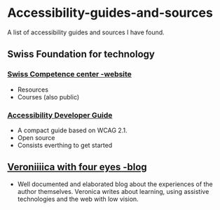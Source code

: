# Accessibility-guides-and-sources
A list of accessibility guides and sources I have found.

## Swiss Foundation for technology

### [Swiss Competence center -website](https://access-for-all.ch/en/home/)

- Resources
- Courses (also public)

### [Accessibility Developer Guide](https://www.accessibility-developer-guide.com/)

- A compact guide based on WCAG 2.1.
- Open source
- Consists everthing to get started

## [Veroniiiica with four eyes -blog](https://veroniiiica.com/)

- Well documented and elaborated blog about the experiences of the author themselves. Veronica writes about learning, using assistive technologies and the web with low vision.



